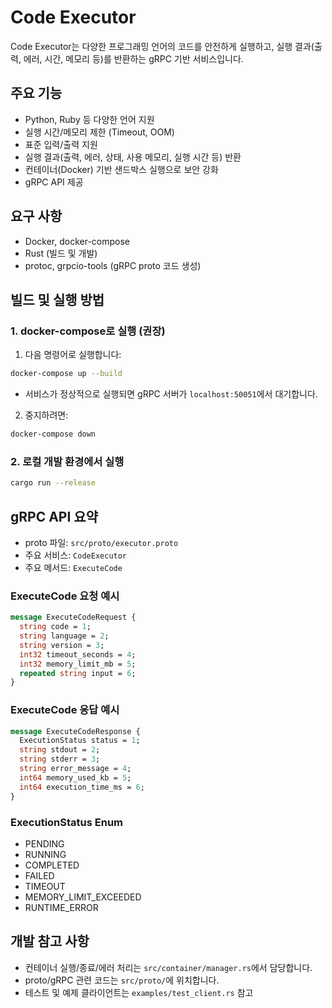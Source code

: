 # Code Executor

Code Executor는 다양한 프로그래밍 언어의 코드를 안전하게 실행하고, 실행 결과(출력, 에러, 시간, 메모리 등)를 반환하는 gRPC 기반 서비스입니다.

## 주요 기능
- Python, Ruby 등 다양한 언어 지원
- 실행 시간/메모리 제한 (Timeout, OOM)
- 표준 입력/출력 지원
- 실행 결과(출력, 에러, 상태, 사용 메모리, 실행 시간 등) 반환
- 컨테이너(Docker) 기반 샌드박스 실행으로 보안 강화
- gRPC API 제공

## 요구 사항
- Docker, docker-compose
- Rust (빌드 및 개발)
- protoc, grpcio-tools (gRPC proto 코드 생성)

## 빌드 및 실행 방법

### 1. docker-compose로 실행 (권장)

1. 다음 명령어로 실행합니다:

```sh
docker-compose up --build
```

- 서비스가 정상적으로 실행되면 gRPC 서버가 `localhost:50051`에서 대기합니다.

2. 중지하려면:
```sh
docker-compose down
```

### 2. 로컬 개발 환경에서 실행
```sh
cargo run --release
```

## gRPC API 요약
- proto 파일: `src/proto/executor.proto`
- 주요 서비스: `CodeExecutor`
- 주요 메서드: `ExecuteCode`

### ExecuteCode 요청 예시
```protobuf
message ExecuteCodeRequest {
  string code = 1;
  string language = 2;
  string version = 3;
  int32 timeout_seconds = 4;
  int32 memory_limit_mb = 5;
  repeated string input = 6;
}
```

### ExecuteCode 응답 예시
```protobuf
message ExecuteCodeResponse {
  ExecutionStatus status = 1;
  string stdout = 2;
  string stderr = 3;
  string error_message = 4;
  int64 memory_used_kb = 5;
  int64 execution_time_ms = 6;
}
```

### ExecutionStatus Enum
- PENDING
- RUNNING
- COMPLETED
- FAILED
- TIMEOUT
- MEMORY_LIMIT_EXCEEDED
- RUNTIME_ERROR

## 개발 참고 사항
- 컨테이너 실행/종료/에러 처리는 `src/container/manager.rs`에서 담당합니다.
- proto/gRPC 관련 코드는 `src/proto/`에 위치합니다.
- 테스트 및 예제 클라이언트는 `examples/test_client.rs` 참고
